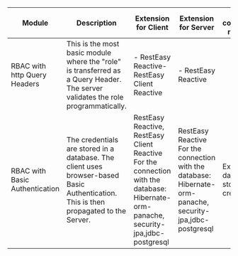 | Module | Description | Extension for Client | Extension for Server | Other components required? |
| --- | --- | --- | --- | --- | 
| RBAC with http Query Headers|This is the most basic module where the "role" is transferred as a Query Header. The server validates the role programmatically.|- RestEasy Reactive- RestEasy Client Reactive|- RestEasy Reactive||
|RBAC with Basic Authentication|The credentials are stored in a database. The client uses browser-based Basic Authentication. This is then propagated to the Server. |RestEasy Reactive, RestEasy Client Reactive <br> For the connection with the database: Hibernate-orm-panache, security-jpa,jdbc-postgresql|RestEasy Reactive<br>For the connection with the database: Hibernate-orm-panache, security-jpa,jdbc-postgresql|External database to store user credentials|
